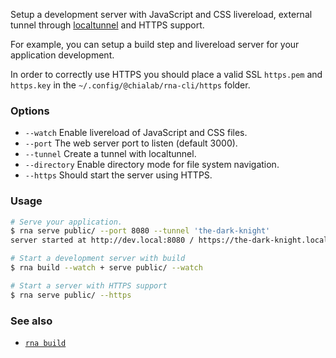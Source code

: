 Setup a development server with JavaScript and CSS livereload, external tunnel through [localtunnel](https://github.com/localtunnel/localtunnel) and HTTPS support.

For example, you can setup a build step and livereload server for your application development.

In order to correctly use HTTPS you should place a valid SSL `https.pem` and `https.key` in the `~/.config/@chialab/rna-cli/https` folder.

### Options

* `--watch` Enable livereload of JavaScript and CSS files.
* `--port` The web server port to listen (default 3000).
* `--tunnel` Create a tunnel with localtunnel.
* `--directory` Enable directory mode for file system navigation.
* `--https` Should start the server using HTTPS.

### Usage
```sh
# Serve your application.
$ rna serve public/ --port 8080 --tunnel 'the-dark-knight'
server started at http://dev.local:8080 / https://the-dark-knight.localtunnel.me

# Start a development server with build
$ rna build --watch + serve public/ --watch

# Start a server with HTTPS support
$ rna serve public/ --https
```

### See also

* [`rna build`](../build/)
